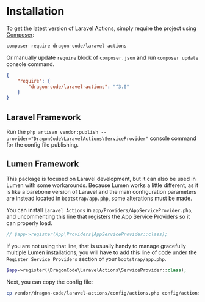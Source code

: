 # Installation

To get the latest version of Laravel Actions, simply require the project using [Composer](https://getcomposer.org):

```bash
composer require dragon-code/laravel-actions
```

Or manually update `require` block of `composer.json` and run `composer update` console command.

```json
{
    "require": {
        "dragon-code/laravel-actions": "^3.0"
    }
}
```

## Laravel Framework

Run the `php artisan vendor:publish --provider="DragonCode\LaravelActions\ServiceProvider"` console command for the config file publishing.

## Lumen Framework

This package is focused on Laravel development, but it can also be used in Lumen with some workarounds. Because Lumen works a little different, as it is like a barebone version of
Laravel and the main configuration parameters are instead located in `bootstrap/app.php`, some alterations must be made.

You can install `Laravel Actions` in `app/Providers/AppServiceProvider.php`, and uncommenting this line that registers the App Service Providers so it can properly load.

```php
// $app->register(App\Providers\AppServiceProvider::class);
```

If you are not using that line, that is usually handy to manage gracefully multiple Lumen installations, you will have to add this line of code under
the `Register Service Providers` section of your `bootstrap/app.php`.

```php
$app->register(\DragonCode\LaravelActions\ServiceProvider::class);
```

Next, you can copy the config file:

```bash
cp vendor/dragon-code/laravel-actions/config/actions.php config/actions.php
```
